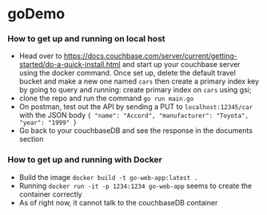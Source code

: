 # goDemo

### How to get up and running on local host
- Head over to https://docs.couchbase.com/server/current/getting-started/do-a-quick-install.html and start up your couchbase server using the docker command. Once set up, delete the default travel bucket and make a new one named `cars` then create a primary index key by going to query and running: create primary index on `cars` using gsi;
- clone the repo and run the command `go run main.go`
- On postman, test out the API by sending a PUT to `localhost:12345/car` with the JSON body 
 `
 {
    "name": "Accord",
    "manufacturer": "Toyota",
    "year": "1999"
}
`
- Go back to your couchbaseDB and see the response in the documents section

### How to get up and running with Docker

- Build the image `docker build -t go-web-app:latest .`
- Running  `docker run -it -p 1234:1234 go-web-app` seems to create the container correctly
- As of right now, it cannot talk to the couchbaseDB container
